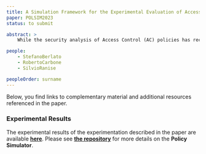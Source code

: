 ```yaml
---
title: A Simulation Framework for the Experimental Evaluation of Access Control Enforcement Mechanisms based on Business Processes
paper: POLSIM2023
status: to submit

abstract: >
    While the security analysis of Access Control (AC) policies has received a lot of attention, the same cannot be said for their enforcement. As systems become more distributed (e.g., centralized services may become a bottleneck) and legal compliance constraints stricter (e.g., the problem of honest but curious Cloud providers in the light of privacy regulations), the fine-tuning of AC enforcement mechanisms is likely to become more and more important. This is especially true in scenarios where the quality of service may suffer from computationally heavy security mechanisms and low latency is a prominent requirement. As a first step towards a principled approach to fine-tune AC enforcement, this paper introduces a methodology providing the means to measure the performance of AC enforcement mechanisms through the simulation of realistic deployment scenarios. To do so, we base our methodology on Business Process Model and Notation (BPMN) workflows—that provide for an appropriate abstraction of the sequence of requests toward AC enforcement mechanisms performed by applications—to derive lists of AC operations (e.g., access a resource, revoke a permission) and execute them to evaluate and compare the performance of different mechanisms. Finally, we implement our methodology and apply it to three case studies representative of both traditional centralized AC—i.e., the Open Policy Agent (OPA) and the eXtensible Access Control Markup Language (XACML)—and decentralized Cryptographic Access Control (CAC)—i.e., CryptoAC—.

people:
    - StefanoBerlato
    - RobertoCarbone
    - SilvioRanise

peopleOrder: surname
---
```


Below, you find links to complementary material and additional resources referenced in the paper.


### Experimental Results

The experimental results of the experimentation described in the paper are available [**here**](/assets/areas/complementary/POLSIM2023/results.zip). Please see [**the repository**](https://github.com/stfbk/PolicySimulator) for more details on the **Policy Simulator**.
